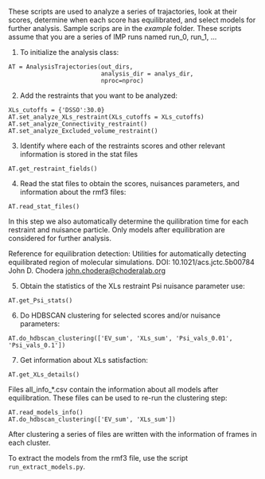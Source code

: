 These scripts are used to analyze a series of trajactories, look at their scores, determine when each score has equilibrated, and select models for further analysis. Sample scrips are in the *example* folder. These scripts assume that you are a series of IMP runs named run_0, run_1, ...


1. To initialize the analysis class:

```
AT = AnalysisTrajectories(out_dirs,
                          analysis_dir = analys_dir,
                          nproc=nproc)

```

2. Add the restraints that you want to be analyzed:

```
XLs_cutoffs = {'DSSO':30.0}
AT.set_analyze_XLs_restraint(XLs_cutoffs = XLs_cutoffs)
AT.set_analyze_Connectivity_restraint()
AT.set_analyze_Excluded_volume_restraint()
```

3. Identify where each of the restraints scores and other relevant information is stored in the stat files

```
AT.get_restraint_fields()
```

4. Read the stat files to obtain the scores, nuisances parameters, and information about the rmf3 files:

```
AT.read_stat_files()
```

In this step we also automatically determine the quilibration time for each restraint and nuisance particle. Only models after equilibration are considered for further analysis.

Reference for equilibration detection:
Utilities for automatically detecting equilibrated region of molecular simulations. DOI: 10.1021/acs.jctc.5b00784
John D. Chodera <john.chodera@choderalab.org>


5. Obtain the statistics of the XLs restraint Psi nuisance parameter use:
```
AT.get_Psi_stats()
```

6. Do HDBSCAN clustering for selected scores and/or nuisance parameters:
```
AT.do_hdbscan_clustering(['EV_sum', 'XLs_sum', 'Psi_vals_0.01', 'Psi_vals_0.1'])
```

7. Get information about XLs satisfaction:
```
AT.get_XLs_details()

```

Files all_info_*.csv contain the information about all models after equilibration. These files can be used to re-run the clustering step:

```
AT.read_models_info()
AT.do_hdbscan_clustering(['EV_sum', 'XLs_sum'])
```

After clustering a series of files are written with the information of frames in each cluster.

To extract the models from the rmf3 file, use the script `run_extract_models.py`.